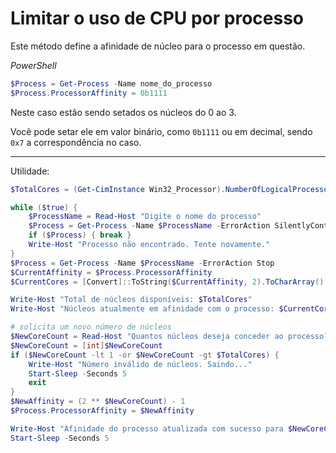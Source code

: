 # Limitar o uso de CPU por processo

Este método define a afinidade de núcleo para o processo em questão.

*PowerShell*
```ps1
$Process = Get-Process -Name nome_do_processo
$Process.ProcessorAffinity = 0b1111
```

Neste caso estão sendo setados os núcleos do 0 ao 3.

Você pode setar ele em valor binário, como `0b1111` ou em decimal, sendo `0x7` a correspondência no caso.

---

Utilidade:

```ps1
$TotalCores = (Get-CimInstance Win32_Processor).NumberOfLogicalProcessors # obtém o número total de núcleos disponíveis no sistema

while ($true) {
    $ProcessName = Read-Host "Digite o nome do processo"
    $Process = Get-Process -Name $ProcessName -ErrorAction SilentlyContinue
    if ($Process) { break }
    Write-Host "Processo não encontrado. Tente novamente."
}
$Process = Get-Process -Name $ProcessName -ErrorAction Stop
$CurrentAffinity = $Process.ProcessorAffinity
$CurrentCores = [Convert]::ToString($CurrentAffinity, 2).ToCharArray() -match "1" | Measure-Object | Select-Object -ExpandProperty Count

Write-Host "Total de núcleos disponíveis: $TotalCores"
Write-Host "Núcleos atualmente em afinidade com o processo: $CurrentCores"

# solicita um novo número de núcleos
$NewCoreCount = Read-Host "Quantos núcleos deseja conceder ao processo? (1 - $TotalCores)"
$NewCoreCount = [int]$NewCoreCount
if ($NewCoreCount -lt 1 -or $NewCoreCount -gt $TotalCores) {
    Write-Host "Número inválido de núcleos. Saindo..."
    Start-Sleep -Seconds 5
    exit
}
$NewAffinity = (2 ** $NewCoreCount) - 1
$Process.ProcessorAffinity = $NewAffinity

Write-Host "Afinidade do processo atualizada com sucesso para $NewCoreCount núcleo(s)!"
Start-Sleep -Seconds 5
```
